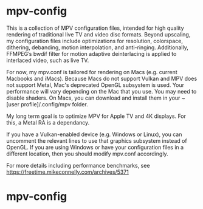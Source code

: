 # mpv-config

This is a collection of MPV configuration files, intended for high quality rendering of traditional live TV and video disc formats. Beyond upscaling, my configuration files include optimizations for resolution, colorspace, dithering, debanding, motion interpolation, and anti-ringing. Additionally, FFMPEG’s bwdif filter for motion adaptive deinterlacing is applied to interlaced video, such as live TV.

For now, my mpv.conf is tailored for rendering on Macs (e.g. current Macbooks and iMacs). Because Macs do not support Vulkan and MPV does not support Metal, Mac's deprecated OpenGL subsystem is used. Your performance will vary depending on the Mac that you use. You may need to disable shaders. On Macs, you can download and install them in your ~[user profile]/.config/mpv folder.

My long term goal is to optimize MPV for Apple TV and 4K displays. For this, a Metal RA is a dependancy.

If you have a Vulkan-enabled device (e.g. Windows or Linux), you can uncomment the relevant lines to use that graphics subsystem instead of OpenGL. If you are using Windows or have your configuration files in a different location, then you should modify mpv.conf accordingly. 

For more details including performance benchmarks, see https://freetime.mikeconnelly.com/archives/5371
# mpv-config
